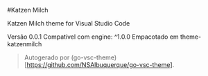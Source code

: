 #Katzen Milch

Katzen Milch theme for Visual Studio Code

Versão 0.0.1
Compatível com engine: ^1.0.0
Empacotado em theme-katzenmilch

> Autogerado por (go-vsc-theme)[https://github.com/NSAlbuquerque/go-vsc-theme].